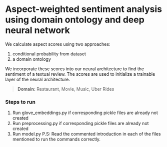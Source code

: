 # Aspect-weighted sentiment analysis using domain ontology and deep neural network

We calculate aspect scores using two approaches:
1. conditional probability from dataset
2. a domain ontology

We incorporate these scores into our neural architecture to find the sentiment of a textual review. The scores are used to initialize a trainable layer of the neural architecture.

> **Domain:** Restaurant, Movie, Music, Uber Rides

### Steps to run
1. Run glove_embeddings.py if corresponding pickle files are already not created
2. Run preprocessing.py if corresponding pickle files are already not created
3. Run model.py
P.S: Read the commented introduction in each of the files mentioned to run the commands correctly.
